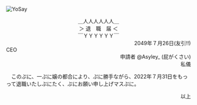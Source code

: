 ![YoSay](https://user-images.githubusercontent.com/4879744/181262659-9d089c0a-51bd-46cf-947c-572dc74cfd36.png)

<div align="center">
＿人人人人人人＿<br>
＞ 退　職　届 ＜<br>
￣ＹＹＹＹＹＹ￣<br>
</div>

<div align="right">
2049年７月26日(友引!!)　
</div>

<div align="left">
CEO
</div>

<div align="right">
申請者 @Asyley_ (屁がくさい)
</div>

<div align="right">
私儀
</div>


　このぷに、一ぷに嬢の都合により、ぷに勝手ながら、2022年７月31日をもっって退職いたしぷにたく、ぷにお願い申し上げマスぷに。

<div align="right">
以上
</div>
